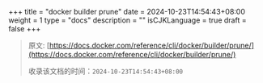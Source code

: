 +++
title = "docker builder prune"
date = 2024-10-23T14:54:43+08:00
weight = 1
type = "docs"
description = ""
isCJKLanguage = true
draft = false
+++

> 原文: [https://docs.docker.com/reference/cli/docker/builder/prune/](https://docs.docker.com/reference/cli/docker/builder/prune/)
>
> 收录该文档的时间：`2024-10-23T14:54:43+08:00`
